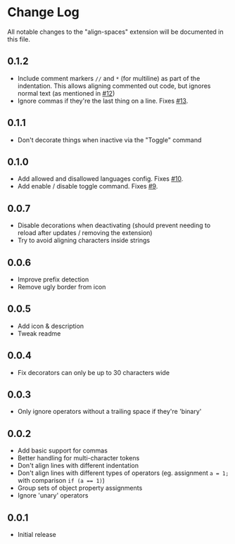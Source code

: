 # Change Log

All notable changes to the "align-spaces" extension will be documented in this file.

## 0.1.2

-   Include comment markers `//` and `*` (for multiline) as part of the indentation. This allows aligning commented out code, but ignores normal text (as mentioned in [#12](https://github.com/aNickzz/Align-Spaces/issues/12))
-   Ignore commas if they're the last thing on a line. Fixes [#13](https://github.com/aNickzz/Align-Spaces/issues/13).

## 0.1.1

-   Don't decorate things when inactive via the "Toggle" command

## 0.1.0

-   Add allowed and disallowed languages config. Fixes [#10](https://github.com/aNickzz/Align-Spaces/issues/10).
-   Add enable / disable toggle command. Fixes [#9](https://github.com/aNickzz/Align-Spaces/issues/9).

## 0.0.7

-   Disable decorations when deactivating (should prevent needing to reload after updates / removing the extension)
-   Try to avoid aligning characters inside strings

## 0.0.6

-   Improve prefix detection
-   Remove ugly border from icon

## 0.0.5

-   Add icon & description
-   Tweak readme

## 0.0.4

-   Fix decorators can only be up to 30 characters wide

## 0.0.3

-   Only ignore operators without a trailing space if they're 'binary'

## 0.0.2

-   Add basic support for commas
-   Better handling for multi-character tokens
-   Don't align lines with different indentation
-   Don't align lines with different types of operators (eg. assignment `a = 1;` with comparison `if (a == 1)`)
-   Group sets of object property assignments
-   Ignore 'unary' operators

## 0.0.1

-   Initial release
